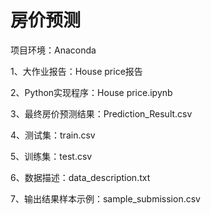 # 房价预测
项目环境：Anaconda

1、大作业报告：House price报告

2、Python实现程序：House price.ipynb

3、最终房价预测结果：Prediction_Result.csv

4、测试集：train.csv

5、训练集：test.csv

6、数据描述：data_description.txt

7、输出结果样本示例：sample_submission.csv
